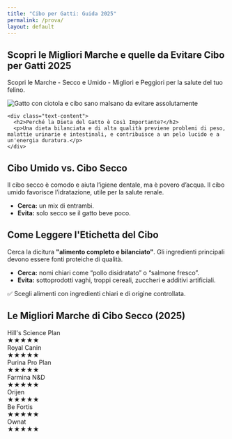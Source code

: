 ```yaml
---
title: "Cibo per Gatti: Guida 2025"
permalink: /prova/
layout: default
---
```


<section class="page-prova">

  <h1>Scopri le Migliori Marche e quelle da Evitare Cibo per Gatti 2025 </h1>
  <p>Scopri le Marche - Secco e Umido - Migliori e Peggiori per la salute del tuo felino.</p>


<div class="with-image">
  <div class="image-wrapper">
    <img 
      src="./img/1-Cibo-Gatti-Il-Migliore-800.webp"
      srcset="./img/1-Cibo-Gatti-Il-Migliore-480.webp 480w,
              ./img/1-Cibo-Gatti-Il-Migliore-800.webp 800w"
      sizes="(max-width: 600px) 480px, 800px"
      alt="Gatto con ciotola e cibo sano malsano da evitare assolutamente">
  </div>
</div>

    <div class="text-content">
      <h2>Perché la Dieta del Gatto è Così Importante?</h2>
      <p>Una dieta bilanciata e di alta qualità previene problemi di peso, malattie urinarie e intestinali, e contribuisce a un pelo lucido e a un'energia duratura.</p>
    </div>
  </div>

  <div class="content-block">
    <h2>Cibo Umido vs. Cibo Secco</h2>
    <p>Il cibo secco è comodo e aiuta l’igiene dentale, ma è povero d’acqua. Il cibo umido favorisce l’idratazione, utile per la salute renale.</p>
    <ul>
      <li><strong>Cerca:</strong> un mix di entrambi.</li>
      <li><strong>Evita:</strong> solo secco se il gatto beve poco.</li>
    </ul>
  </div>

  <div class="content-block">
    <h2>Come Leggere l'Etichetta del Cibo</h2>
    <p>Cerca la dicitura <strong>"alimento completo e bilanciato"</strong>. Gli ingredienti principali devono essere fonti proteiche di qualità.</p>
    <ul>
      <li><strong>Cerca:</strong> nomi chiari come “pollo disidratato” o “salmone fresco”.</li>
      <li><strong>Evita:</strong> sottoprodotti vaghi, troppi cereali, zuccheri e additivi artificiali.</li>
    </ul>
    <p class="useful-tip">✅ Scegli alimenti con ingredienti chiari e di origine controllata.</p>
  </div>

  <div class="content-block">
    <h2>Le Migliori Marche di Cibo Secco (2025)</h2>
    <div class="brand-grid">
      <div class="brand-card">
        <span class="brand-name">Hill's Science Plan</span>
        <div class="rating-stars"><span class="star full">★</span><span class="star full">★</span><span class="star full">★</span><span class="star full">★</span><span class="star full">★</span></div>
      </div>
      <div class="brand-card">
        <span class="brand-name">Royal Canin</span>
        <div class="rating-stars"><span class="star full">★</span><span class="star full">★</span><span class="star full">★</span><span class="star full">★</span><span class="star full">★</span></div>
      </div>
      <div class="brand-card">
        <span class="brand-name">Purina Pro Plan</span>
        <div class="rating-stars"><span class="star full">★</span><span class="star full">★</span><span class="star full">★</span><span class="star full">★</span><span class="star empty">★</span></div>
      </div>
      <div class="brand-card">
        <span class="brand-name">Farmina N&D</span>
        <div class="rating-stars"><span class="star full">★</span><span class="star full">★</span><span class="star full">★</span><span class="star full">★</span><span class="star full">★</span></div>
      </div>
      <div class="brand-card">
        <span class="brand-name">Orijen</span>
        <div class="rating-stars"><span class="star full">★</span><span class="star full">★</span><span class="star full">★</span><span class="star full">★</span><span class="star full">★</span></div>
      </div>
      <div class="brand-card">
        <span class="brand-name">Be Fortis</span>
        <div class="rating-stars"><span class="star full">★</span><span class="star full">★</span><span class="star full">★</span><span class="star full">★</span><span class="star full">★</span></div>
      </div>
      <div class="brand-card">
        <span class="brand-name">Ownat</span>
        <div class="rating-stars"><span class="star full">★</span><span class="star full">★</span><span class="star full">★</span><span class="star full">★</span><span class="star empty">★</span></div>
      </div>
    </div>
  </div>

</section>
